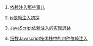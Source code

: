1. [依赖注入那些事儿](http://www.cnblogs.com/leoo2sk/archive/2009/06/17/1504693.html)

2. [js依赖注入初探](http://www.tuicool.com/articles/BR7fY3z)

3. [JavaScript依赖注入的实现思路](http://www.codeceo.com/article/javascript-dependency-injection.html)

4. [细数Javascript技术栈中的四种依赖注入](http://www.cnblogs.com/front-end-ralph/p/5208045.html)
